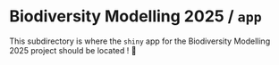 # Biodiversity Modelling 2025 / `app`

This subdirectory is where the `shiny` app for the Biodiversity Modelling 2025 project should be located ! 🦋